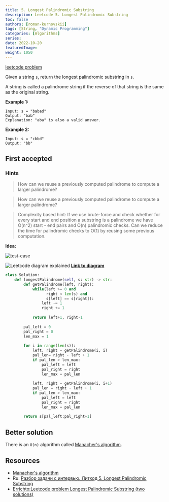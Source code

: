 ```yaml
---
title: 5. Longest Palindromic Substring
description: Leetcode 5. Longest Palindromic Substring
toc: false
authors: [roman-kurnovskii]
tags: [String, "Dynamic Programming"]
categories: [Algorithms]
series:
date: 2022-10-20
featuredImage:
weight: 1050
---
```


[leetcode problem](https://leetcode.com/problems/longest-palindromic-substring/)

Given a string `s`, return the longest palindromic substring in `s`.

A string is called a palindrome string if the reverse of that string is the same as the original string.

**Example 1:**

    Input: s = "babad"
    Output: "bab"
    Explanation: "aba" is also a valid answer.

**Example 2:**

    Input: s = "cbbd"
    Output: "bb"


## First accepted

### Hints

> How can we reuse a previously computed palindrome to compute a larger palindrome?

> How can we reuse a previously computed palindrome to compute a larger palindrome?

> Complexity based hint:
If we use brute-force and check whether for every start and end position a substring is a palindrome we have O(n^2) start - end pairs and O(n) palindromic checks. Can we reduce the time for palindromic checks to O(1) by reusing some previous computation.


**Idea:**

![test-case](../assets/5.jpg)

![Leetcode diagram explained](../assets/5-diagram.svg)
**[Link to diagram](https://viewer.diagrams.net/?tags=%7B%7D&highlight=0000ff&edit=_blank&layers=1&nav=1&title=Leetcode%205#Uhttps%3A%2F%2Fdrive.google.com%2Fuc%3Fid%3D17m7pbA_Ym4_Xi8JFBPSyMcr8zYzX_1FH%26export%3Ddownload)**

```python
class Solution:
    def longestPalindrome(self, s: str) -> str:
        def getPalindrome(left, right):
            while(left >= 0 and
                  right < len(s) and
                  s[left] == s[right]):
                left -= 1
                right += 1
                
            return left+1, right-1
            
        pal_left = 0
        pal_right = 0
        len_max = 1
        
        for i in range(len(s)):
            left, right = getPalindrome(i, i)
            pal_len= right - left + 1
            if pal_len > len_max:
                pal_left = left
                pal_right = right
                len_max = pal_len
            
            left, right = getPalindrome(i, i+1)
            pal_len = right - left + 1
            if pal_len > len_max:
                pal_left = left
                pal_right = right
                len_max = pal_len
                
        return s[pal_left:pal_right+1]
```


## Better solution

There is an `O(n)` algorithm called [Manacher's algorithm](https://en.wikipedia.org/wiki/Longest_palindromic_substring#Manacher's_algorithm).

## Resources

- [Manacher's algorithm](https://en.wikipedia.org/wiki/Longest_palindromic_substring#Manacher's_algorithm)
- Ru: [Разбор задачи с интервью. Литкод 5. Longest Palindromic Substring](https://www.youtube.com/watch?v=sp9f7nQHqeQ&t=39s)
- [Errichto:Leetcode problem Longest Palindromic Substring (two solutions)](https://www.youtube.com/watch?v=0CKUjDcUYYA)
